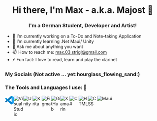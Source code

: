 <h1 align="center"> Hi there, I'm Max - a.k.a. Majost 👋 </h1>

<h3 align="center"> I'm a German Student, Developer and Artist! </h3>

<!--<img align="right" alt="Coding" width="300" src="https://cdn.dribbble.com/users/50886/screenshots/2710024/coding.gif"> -->

<p align="left"> 
</p>

- 🔭 I’m currently working on a To-Do and Note-taking Application
- 🌱 I’m currently learning .Net Maui/ Unity
- 💬 Ask me about anything you want
- 📫 How to reach me: max.03.strigl@gmail.com
- ⚡ Fun fact: I love to read, learn and play the clarinet

<h3 align="left"> My Socials (Not active ... yet:hourglass_flowing_sand:) </h3>


### The Tools and Languages I use: :wrench:
<a href="https://code.visualstudio.com/">
    <img align="left" alt="Visual Studio Code" width="28px" src="https://raw.githubusercontent.com/github/explore/bbd48b997e8d0bef63f676eca4da5e1f76487b56/topics/visual-studio-code/visual-studio-code.png"/>
</a>

<a href="https://visualstudio.microsoft.com/de/">
    <img align="left" alt="Visual Studio" width="31px" src="https://visualstudio.microsoft.com/wp-content/uploads/2021/10/Product-Icon.svg"/>
</a>

<a href="https://unity.com/">
    <img align="left" alt="Unity" width="30px" src="https://i.redd.it/tu3gt6ysfxq71.png"/>
</a>



<img align="left" alt="Krita" width="30px" src="https://scontent.cdninstagram.com/v/t51.2885-19/269756624_900783777468552_4900655338226502646_n.jpg?stp=dst-jpg_s150x150&amp;_nc_ht=scontent.cdninstagram.com&amp;_nc_cat=100&amp;_nc_ohc=L32wglw0eFAAX-8vcBE&amp;edm=APs17CUBAAAA&amp;ccb=7-5&amp;oh=00_AT_Uk4X9jdNrnvo834AniheIWuBG1AFiC6MyZeaDWOCpgA&amp;oe=62EBD9B9&amp;_nc_sid=978cb9"/>
<img align="left" alt="Figma" width="30=px" src="http://blog.greggant.com/images/posts/2019-04-25-figma/Figma.png">
<img align="left" alt="GitHub" width="30px" src="https://cdn-icons-png.flaticon.com/512/25/25231.png"/>
<img align="left" alt="Xamarin" width="30px" src="https://docs.microsoft.com/media/logos/logo_xamarin.svg"/>
<img alt="Maui" width="30px" src="https://styles.redditmedia.com/t5_2odyx7/styles/communityIcon_19sk0x18irz41.png"/>
<img align="left" alt="C#" width="30px" src="https://camo.githubusercontent.com/8d56e87edf99e89bfc457cd62462e0b7aae19e6b197b1df5c542d474d8d76f81/68747470733a2f2f646576656c6f7065722e6665646f726170726f6a6563742e6f72672f7374617469632f6c6f676f2f6373686172702e706e67"/>
<img align="left" alt="HTML" width="30px" src="https://cdn-icons-png.flaticon.com/512/1216/1216733.png"/>
<img align="left" alt="CSS" width="30px" src="https://upload.wikimedia.org/wikipedia/commons/thumb/6/62/CSS3_logo.svg/800px-CSS3_logo.svg.png"/>

<!--
**Maximilian-Strigl/Maximilian-Strigl** is a ✨ _special_ ✨ repository because its `README.md` (this file) appears on your GitHub profile. 

- 🔭 I’m currently working on ...
- 🌱 I’m currently learning     ..
- 👯 I’m looking to collaborate on ...
- 🤔 I’m looking for help with ...
- 💬 Ask me about ...
- 📫 How to reach me: ...
- 😄 Pronouns: ...
- ⚡ Fun fact: ...
-->
